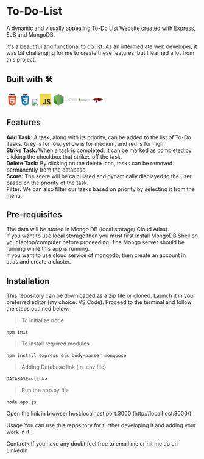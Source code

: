 # To-Do-List
A dynamic and visually appealing To-Do List Website created with Express, EJS and MongoDB.

It's a beautiful and functional to do list. As an intermediate web developer, it was bit challenging for me to create these features, but I learned a lot from this project.

## Built with 🛠️
<code><img height="30" src="https://raw.githubusercontent.com/github/explore/80688e429a7d4ef2fca1e82350fe8e3517d3494d/topics/html/html.png"></code>
<code><img height="30" src="https://raw.githubusercontent.com/github/explore/80688e429a7d4ef2fca1e82350fe8e3517d3494d/topics/css/css.png"></code>
<code><img height="30" src="https://github.com/tomchen/stack-icons/raw/master/logos/bootstrap.svg"></code>
<code><img height="30" src="https://raw.githubusercontent.com/github/explore/80688e429a7d4ef2fca1e82350fe8e3517d3494d/topics/javascript/javascript.png"></code>
<code><img height="30" src="https://raw.githubusercontent.com/github/explore/80688e429a7d4ef2fca1e82350fe8e3517d3494d/topics/nodejs/nodejs.png"></code>
<code><img height="30" src="https://raw.githubusercontent.com/github/explore/80688e429a7d4ef2fca1e82350fe8e3517d3494d/topics/express/express.png"></code>
<code><img height="30" src="https://raw.githubusercontent.com/github/explore/80688e429a7d4ef2fca1e82350fe8e3517d3494d/topics/mongodb/mongodb.png"></code>
<code><img height="30" src="https://raw.githubusercontent.com/github/explore/80688e429a7d4ef2fca1e82350fe8e3517d3494d/topics/mongoose/mongoose.png"></code>

## Features
<b>Add Task:</b> A task, along with its priority, can be added to the list of To-Do Tasks. Grey is for low, yellow is for medium, and red is for high.<br>
<b>Strike Task:</b> When a task is completed, it can be marked as completed by clicking the checkbox that strikes off the task.<br>
<b>Delete Task:</b> By clicking on the delete icon, tasks can be removed permanently from the database.<br>
<b>Score:</b> The score will be calculated and dynamically displayed to the user based on the priority of the task.<br>
<b>Filter:</b> We can also filter our tasks based on priority by selecting it from the menu.<br>

## Pre-requisites
The data will be stored in Mongo DB (local storage/ Cloud Atlas).<br>
If you want to use local storage then you must first install MongoDB Shell on your laptop/computer before proceeding. The Mongo server should be running while this app is running.<br>
If you want to use cloud service of mongodb, then create an account in atlas and create a cluster.

## Installation
This repository can be downloaded as a zip file or cloned. Launch it in your preferred editor (my choice: VS Code). Proceed to the terminal and follow the steps outlined below.

> To initialize node
```shell
npm init
```
> To install required modules
```shell
npm install express ejs body-parser mongoose
```
> Adding Database link (in .env file)
```shell
DATABASE=<link>
```
> Run the app.py file
```shell
node app.js
```
Open the link in browser
host:localhost port:3000 (http://localhost:3000/)

Usage
You can use this repository for further developing it and adding your work in it.

Contact 📞
If you have any doubt feel free to email me or hit me up on LinkedIn